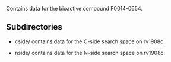 Contains data for the bioactive compound F0014-0654.

## Subdirectories

- cside/ contains data for the C-side search space on rv1908c.

- nside/ contains data for the N-side search space on rv1908c.

